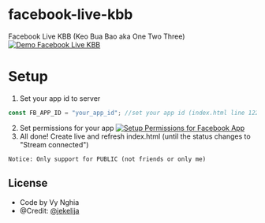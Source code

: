 # facebook-live-kbb
Facebook Live KBB (Keo Bua Bao aka One Two Three)
[![Demo Facebook Live KBB](https://nghia.org/fb-live/help/image/demo.png)](https://github.com/vnghia1308/facebook-live-kbb)

# Setup
1. Set your app id to server
```javascript
const FB_APP_ID = "your_app_id"; //set your app id (index.html line 122)
```
2. Set permissions for your app
[![Setup Permissions for Facebook App](https://nghia.org/fb-live/help/image/facebook.app.permissions.png)](https://developers.facebook.com/tools/explorer/)
3. All done! Create live and refresh index.html (until the status changes to "Stream connected")

```
Notice: Only support for PUBLIC (not friends or only me)
```

## License
* Code by Vy Nghia
* @Credit: [@jekelija](https://github.com/jekelija/FacebookCommentDisplay)
